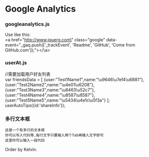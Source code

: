 Google Analytics
===
### googleanalytics.js

Use like this:<br/>
\<a href=\"http://www.jquerg.com\" class="google" data-event="_gaq.push(['_trackEvent', 'Readme', 'GitHub', 'Come from GitHub.com']);"></\a>

### userAt.js

//需要加载用户好友列表<br/>
    var friendsData = [
    {user:"Test1Name1",name:"\u9646\u7ef4\u6881"},
    {user:"Test2Name2",name:"\u4e01\u6208"},
    {user:"Test3Name3",name:"\u8463\u52c7"},
    {user:"Test4Name4",name:"\u8587\u8587"},
    {user:"Test5Name5",name:"\u5434\u4e1c\u5f3a"}
    ];
    userAutoTips({id:'shareInfo'});
### 多行文本框  
    这是一个有多行的文本框
    你可以写入代码等,每行文字只要输入两个Tab再输入文字即可
    这里你可以输入一段代码
    
Order by Kelvin.
